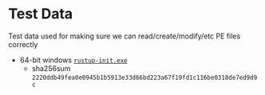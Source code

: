 # Test Data

Test data used for making sure we can read/create/modify/etc PE files correctly

- 64-bit windows [`rustup-init.exe`](https://rustup.rs/)
  - sha256sum `2220ddb49fea0e0945b1b5913e33d66bd223a67f19fd1c116be0318de7ed9d9c`
